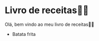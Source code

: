 # Livro de receitas:man_cook:

Olá, bem vindo ao meu livro de receitas:raising_hand_man:

* Batata frita

